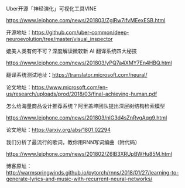 Uber开源「神经演化」可视化工具VINE    

  https://www.leiphone.com/news/201803/ZglRw7ifvMEexESB.html
  
  开源地址：https://github.com/uber-common/deep-neuroevolution/tree/master/visual_inspector


媲美人类有何不可？深度解读微软新 AI 翻译系统四大秘技

https://www.leiphone.com/news/201803/yPQ7a4XMY7En4HBQ.html

翻译系统测试地址：https://translator.microsoft.com/neural/

论文地址：https://www.microsoft.com/en-us/research/uploads/prod/2018/03/final-achieving-human.pdf


怎么给海量商品设计推荐系统？阿里盖坤团队提出深层树结构检索模型 

https://www.leiphone.com/news/201803/nlG3d4sZnRvgAqg9.html

论文地址：https://arxiv.org/abs/1801.02294


我们分析了最流行的歌词，教你用RNN写词编曲（附代码）

https://www.leiphone.com/news/201802/Z6lB3XRUpBWHu85M.html

博客原址：http://warmspringwinds.github.io/pytorch/rnns/2018/01/27/learning-to-generate-lyrics-and-music-with-recurrent-neural-networks/ 
